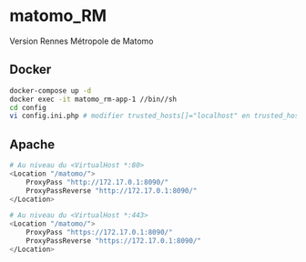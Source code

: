 # matomo_RM
Version Rennes Métropole de Matomo

## Docker 

```bash
docker-compose up -d
docker exec -it matomo_rm-app-1 //bin//sh
cd config
vi config.ini.php # modifier trusted_hosts[]="localhost" en trusted_hosts[]="localhost:8080"
```

## Apache 

```bash
# Au niveau du <VirtualHost *:80>
<Location "/matomo/">
    ProxyPass "http://172.17.0.1:8090/"
    ProxyPassReverse "http://172.17.0.1:8090/"
</Location>

# Au niveau du <VirtualHost *:443>
<Location "/matomo/">
    ProxyPass "https://172.17.0.1:8090/"
    ProxyPassReverse "https://172.17.0.1:8090/"
</Location>
```